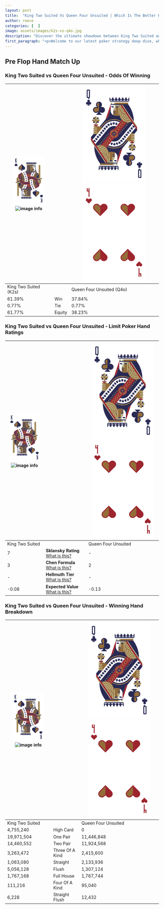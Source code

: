 ```yaml
---
layout: post
title:  "King Two Suited Vs Queen Four Unsuited | Which Is The Better Hand In Poker? A Complete Guide"
author: reece
categories: [  ]
image: assets/images/k2s-vs-q4o.jpg
description: "Discover the ultimate showdown between King Two Suited and Queen Four Unsuited in poker! Uncover the odds, strategies, and scenarios where one hand triumphs over the other. Get ready to up your poker game with this thrilling analysis."
first_paragraph: "<p>Welcome to our latest poker strategy deep dive, where we're pitting two distinct hands against each other in a high-stakes showdown: King Two Suited vs Queen Four Unsuited.</p><p>In the dynamic world of poker, every decision counts, and knowing which hand holds the upper hand is key to your success at the table.</p><p>In this article, we'll dissect these two hands, explore the scenarios where one dominates the other, and equip you with the knowledge to make strategic choices that can tip the odds in your favor.</p><p>Get ready to unravel the intriguing dynamics of these poker hands and elevate your game to new heights.</p>"
---
```




[comment]: # (sp0)

## Pre Flop Hand Match Up

<div class="table hand-ratings" markdown="1"> 



### King Two Suited vs Queen Four Unsuited - Odds Of Winning


    
| ![image info](assets/images/hand1/K.png) ![image info](assets/images/hand1/2s.png) |  | ![image info](assets/images/hand2/Q.png) ![image info](assets/images/hand2/4o.png) |
| -------- | -------- | -------- |
| King Two Suited (K2s) |  | Queen Four Unsuited (Q4o) |
| 61.39% | Win | 37.84% |
| 0.77% | Tie | 0.77% |
| 61.77% | Equity | 38.23% |




[comment]: # (sp1)



### King Two Suited vs Queen Four Unsuited - Limit Poker Hand Ratings


    
| ![image info](assets/images/hand1/K.png) ![image info](assets/images/hand1/2s.png) |  | ![image info](assets/images/hand2/Q.png) ![image info](assets/images/hand2/4o.png) |
| -------- | -------- | -------- |
| King Two Suited |  | Queen Four Unsuited |
| 7 | **Sklansky Rating** [What is this?](/sklansky-rating-explained) | - |
| 3 | **Chen Formula** [What is this?](/chen-formula-explained) | 2 |
| - | **Hellmuth Tier** [What is this?](/Hellmuth-tier-explained) | - |
| -0.08 | **Expected Value** [What is this?](/expected-value-explained) | -0.13 |




[comment]: # (sp2)



### King Two Suited vs Queen Four Unsuited - Winning Hand Breakdown


    
| ![image info](assets/images/hand1/K.png) ![image info](assets/images/hand1/2s.png) |  | ![image info](assets/images/hand2/Q.png) ![image info](assets/images/hand2/4o.png) |
| -------- | -------- | -------- |
| King Two Suited |  | Queen Four Unsuited |
| 4,755,240 | High Card | 0 |
| 19,971,504 | One Pair | 11,446,848 |
| 14,460,552 | Two Pair | 11,924,568 |
| 3,263,472 | Three Of A Kind | 2,415,600 |
| 1,063,080 | Straight | 2,133,936 |
| 5,056,128 | Flush | 1,307,124 |
| 1,767,168 | Full House | 1,767,744 |
| 111,216 | Four Of A Kind | 95,040 |
| 6,228 | Straight Flush | 12,432 |




[comment]: # (sp3)



</div>

[comment]: # (sp4)



[comment]: # (sp5)

